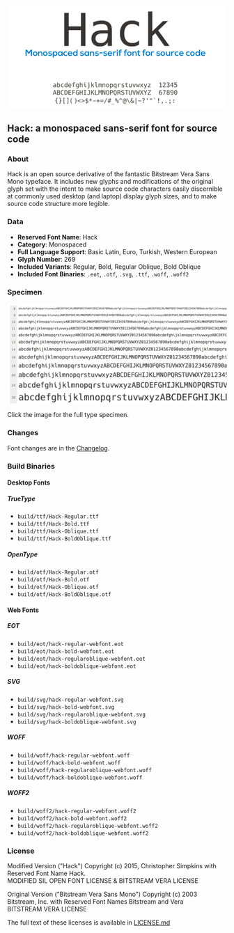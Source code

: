<img src="img/hack-header-1_3.png" alt="Hack-a monospaced sans-serif font for source code" width="728">

## Hack: a monospaced sans-serif font for source code

### About

Hack is an open source derivative of the fantastic Bitstream Vera Sans Mono typeface. It includes new glyphs and modifications of the original glyph set with the intent to make source code characters easily discernible at commonly used desktop (and laptop) display glyph sizes, and to make source code structure more legible.

### Data

- **Reserved Font Name**: Hack
- **Category**: Monospaced
- **Full Language Support**: Basic Latin, Euro, Turkish, Western European
- **Glyph Number**: 269
- **Included Variants**: Regular, Bold, Regular Oblique, Bold Oblique
- **Included Font Binaries**: `.eot`, `.otf`, `.svg`, `.ttf`, `.woff`, `.woff2`


### Specimen

<a href="http://chrissimpkins.github.io/Hack/font-specimen.html"><img src="img/specimen-1_002.png" alt="Hack font specimen" width="728"></a>

Click the image for the full type specimen.


### Changes

Font changes are in the [Changelog](https://github.com/chrissimpkins/Hack/blob/master/CHANGELOG.md).


### Build Binaries

#### Desktop Fonts

##### TrueType
- `build/ttf/Hack-Regular.ttf`
- `build/ttf/Hack-Bold.ttf`
- `build/ttf/Hack-Oblique.ttf`
- `build/ttf/Hack-BoldOblique.ttf`

##### OpenType
- `build/otf/Hack-Regular.otf`
- `build/otf/Hack-Bold.otf`
- `build/otf/Hack-Oblique.otf`
- `build/otf/Hack-BoldOblique.otf`

#### Web Fonts

##### EOT
- `build/eot/hack-regular-webfont.eot`
- `build/eot/hack-bold-webfont.eot`
- `build/eot/hack-regularoblique-webfont.eot`
- `build/eot/hack-boldoblique-webfont.eot`

##### SVG
- `build/svg/hack-regular-webfont.svg`
- `build/svg/hack-bold-webfont.svg`
- `build/svg/hack-regularoblique-webfont.svg`
- `build/svg/hack-boldoblique-webfont.svg`

##### WOFF
- `build/woff/hack-regular-webfont.woff`
- `build/woff/hack-bold-webfont.woff`
- `build/woff/hack-regularoblique-webfont.woff`
- `build/woff/hack-boldoblique-webfont.woff`

##### WOFF2
- `build/woff2/hack-regular-webfont.woff2`
- `build/woff2/hack-bold-webfont.woff2`
- `build/woff2/hack-regularoblique-webfont.woff2`
- `build/woff2/hack-boldoblique-webfont.woff2`


### License

Modified Version ("Hack") Copyright (c) 2015, Christopher Simpkins with Reserved Font Name Hack.<br>
MODIFIED SIL OPEN FONT LICENSE & BITSTREAM VERA LICENSE

Original Version ("Bitstream Vera Sans Mono") Copyright (c) 2003 Bitstream, Inc. with Reserved Font Names Bitstream and Vera<br>
BITSTREAM VERA LICENSE

The full text of these licenses is available in [LICENSE.md](https://github.com/chrissimpkins/Hack/blob/master/LICENSE.md)
